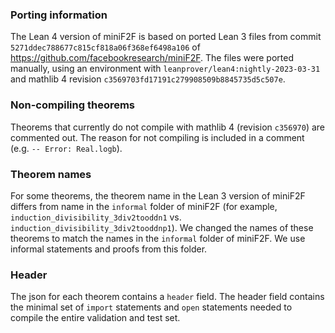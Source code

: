 
### Porting information
The Lean 4 version of miniF2F is based on ported Lean 3 files from commit `5271ddec788677c815cf818a06f368ef6498a106` of https://github.com/facebookresearch/miniF2F. The files were ported manually, using an environment with `leanprover/lean4:nightly-2023-03-31` and mathlib 4 revision `c3569703fd17191c279908509b8845735d5c507e`.

### Non-compiling theorems
Theorems that currently do not compile with mathlib 4 (revision `c356970`) are commented out. The reason for not compiling is included in a comment (e.g. `-- Error: Real.logb`).

### Theorem names
For some theorems, the theorem name in the Lean 3 version of miniF2F differs from name in the `informal` folder of miniF2F (for example, `induction_divisibility_3div2tooddn1` vs. `induction_divisibility_3div2tooddnp1`). We changed the names of these theorems to match the names in the `informal` folder of miniF2F. We use informal statements and proofs from this folder.

### Header
The json for each theorem contains a `header` field. The header field contains the minimal set of `import` statements and `open` statements needed to compile the entire validation and test set. 
